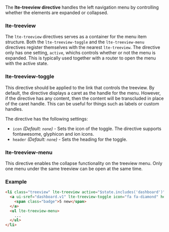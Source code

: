 The **lte-treeview directive** handles the left navigation menu by controlling whether the elements are expanded or collapsed.

### lte-treeview

The `lte-treeview` directives serves as a container for the menu item structure.
Both the `lte-treeview-toggle` and the `lte-treeview-menu` directives register themselves with the nearest `lte-treeview`.
The directive only has one setting, `active`, whichs controls whether or not the menu is expanded.
This is typically used together with a router to open the menu with the active state.

### lte-treeview-toggle

This directive should be applied to the link that controls the treeview. By default, the directive displays a caret
as the handle for the menu. However, if the directive has any content, then the content will be transcluded in place
of the caret handle. This can be useful for things such as labels or custom handles.

The directive has the following settings:

- `icon`
  _(Default: `none`)_ -
  Sets the icon of the toggle. The directive supports fontawesome, glyphicon and ion icons.
- `header`
  _(Default: `none`)_ -
  Sets the heading for the toggle.

### lte-treeview-menu

This directive enables the collapse functionality on the treeview menu. Only one menu under the same treeview
can be open at the same time.

### Example

```html
<li class="treeview" lte-treeview active="$state.includes('dashboard')">
  <a ui-sref="dashboard.v1" lte-treeview-toggle icon="fa fa-diamond" header="Dashboard V1">
    <span class="badge">5 new</span>
  </a>
  <ul lte-treeview-menu>
    ...
  </ul>
</li>
```